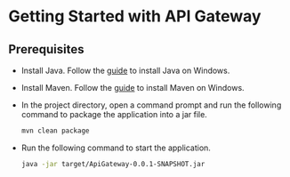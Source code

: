 # Getting Started with API Gateway

## Prerequisites

* Install Java. Follow the [guide](https://www.codejava.net/java-se/download-and-install-openjdk-17#:~:text=How%20to%20Download%20and%20Install%20OpenJDK%2017%201,...%202%202.%20Install%20OpenJDK%2017%20on%20Windows) to install Java on Windows.
* Install Maven. Follow the [guide](https://phoenixnap.com/kb/install-maven-windows) to install Maven on Windows.
* In the project directory, open a command prompt and run the following command to package the application into a jar file.

    ```bash
    mvn clean package
    ```
* Run the following command to start the application.

    ```bash
    java -jar target/ApiGateway-0.0.1-SNAPSHOT.jar
    ```